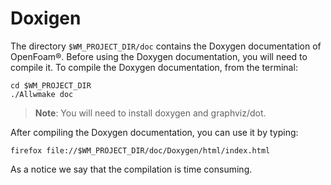 # Doxigen

The directory ```$WM_PROJECT_DIR/doc``` contains the Doxygen documentation
of OpenFoam®. Before using the Doxygen documentation, you will need to
compile it. To compile the Doxygen documentation, from the terminal:

```console
cd $WM_PROJECT_DIR
./Allwmake doc
```

> <b>Note</b>: You will need to install doxygen and graphviz/dot.

After compiling the Doxygen documentation,
you can use it by typing:

```console
firefox file://$WM_PROJECT_DIR/doc/Doxygen/html/index.html
```
As a notice we say that the compilation is time consuming.
